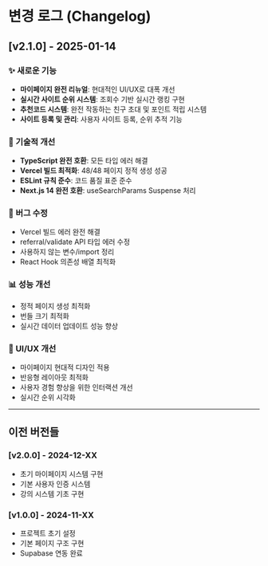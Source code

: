 # 변경 로그 (Changelog)

## [v2.1.0] - 2025-01-14

### ✨ 새로운 기능
- **마이페이지 완전 리뉴얼**: 현대적인 UI/UX로 대폭 개선
- **실시간 사이트 순위 시스템**: 조회수 기반 실시간 랭킹 구현
- **추천코드 시스템**: 완전 작동하는 친구 초대 및 포인트 적립 시스템
- **사이트 등록 및 관리**: 사용자 사이트 등록, 순위 추적 기능

### 🔧 기술적 개선
- **TypeScript 완전 호환**: 모든 타입 에러 해결
- **Vercel 빌드 최적화**: 48/48 페이지 정적 생성 성공
- **ESLint 규칙 준수**: 코드 품질 표준 준수
- **Next.js 14 완전 호환**: useSearchParams Suspense 처리

### 🐛 버그 수정
- Vercel 빌드 에러 완전 해결
- referral/validate API 타입 에러 수정
- 사용하지 않는 변수/import 정리
- React Hook 의존성 배열 최적화

### 📊 성능 개선
- 정적 페이지 생성 최적화
- 번들 크기 최적화
- 실시간 데이터 업데이트 성능 향상

### 🎨 UI/UX 개선
- 마이페이지 현대적 디자인 적용
- 반응형 레이아웃 최적화
- 사용자 경험 향상을 위한 인터랙션 개선
- 실시간 순위 시각화

---

## 이전 버전들

### [v2.0.0] - 2024-12-XX
- 초기 마이페이지 시스템 구현
- 기본 사용자 인증 시스템
- 강의 시스템 기초 구현

### [v1.0.0] - 2024-11-XX  
- 프로젝트 초기 설정
- 기본 페이지 구조 구현
- Supabase 연동 완료